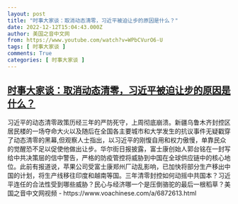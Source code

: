 ```yaml
---
layout: post
title: "时事大家谈：取消动态清零，习近平被迫让步的原因是什么？"
date: 2022-12-12T15:04:43.000Z
author: 美国之音中文网
from: https://www.youtube.com/watch?v=WPbCVurO6-U
tags: [ 时事大家谈 ]
comments: True
categories: [ 时事大家谈 ]
---
```

<!--1670857483000-->
[时事大家谈：取消动态清零，习近平被迫让步的原因是什么？](https://www.youtube.com/watch?v=WPbCVurO6-U)
------

<div>
习近平的动态清零政策历经三年的严防死守，上周彻底崩溃。新疆乌鲁木齐封控区居民楼的一场夺命大火以及随后在全国各主要城市和大学发生的抗议事件无疑戳穿了动态清零的黑幕,但观察人士指出，以习近平的刚愎自用和权力傲慢，单靠民众的觉醒恐不足以促使他做出让步。华尔街日报披露，富士康创始人郭台铭在一封写给中共决策层的信中警告，严格的防疫管控将威胁到中国在全球供应链中的核心地位。此前有报道说，苹果公司受富士康郑州厂动乱影响，已加快将部分生产移出中国的计划，将生产线移往印度和越南等国。三年清零封控如何动摇中共国本？习近平连任的合法性受到哪些威胁？民心与经济哪一个是压倒骆驼的最后一根稻草？美国之音中文网视频 - https://www.voachinese.com/a/6872613.html
</div>
